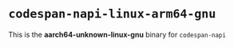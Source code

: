 # `codespan-napi-linux-arm64-gnu`

This is the **aarch64-unknown-linux-gnu** binary for `codespan-napi`
